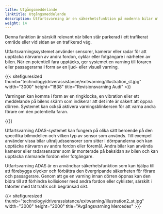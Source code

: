 ```yaml
---
title: Utgångsmeddelande
linktitle: Utgångsmeddelande
description: Utfartsvarning är en säkerhetsfunktion på moderna bilar utformad för att varna förare och passagerare om potentiella faror när de förbereder sig för att lämna fordonet.
weight: 14
---
```

<!-- markdownlint-disable MD033 -->
Denna funktion är särskilt relevant när bilen står parkerad i ett trafikerat område eller vid sidan av en trafikerad väg.

Utfartsvarningssystemet använder sensorer, kameror eller radar för att upptäcka närvaron av andra fordon, cyklar eller fotgängare i närheten av bilen. När en potentiell fara upptäcks, ger systemet en varning till föraren eller passagerarna i form av en ljud- eller visuell varning.

{{< sitefiguresized thumb="technology/driverassistance/exitwarning/illustration_st.jpg" width="3000" height="1838" title="Revisionsvarning Audi" >}}



Varningen kan komma i form av en ringklocka, en vibration eller ett meddelande på bilens skärm som indikerar att det inte är säkert att öppna dörren. Systemet kan också aktivera varningsblinkersen för att varna andra förare om den potentiella faran.

{{<evkxdisplayaddarticle />}}

Utfartsvarning ADAS-systemet kan fungera på olika sätt beroende på den specifika bilmodellen och vilken typ av sensor som används. Till exempel använder vissa bilar ultraljudssensorer som sitter i dörrpanelerna och kan upptäcka närvaron av andra fordon eller föremål. Andra bilar kan använda kameror eller radarsensorer som är monterade på baksidan av bilen och kan upptäcka närmande fordon eller fotgängare.

Utfartsvarning ADAS är en användbar säkerhetsfunktion som kan hjälpa till att förebygga olyckor och förbättra den övergripande säkerheten för förare och passagerare. Genom att ge en varning innan dörren öppnas kan den bidra till att förhindra kollisioner med andra fordon eller cyklister, särskilt i tätorter med tät trafik och begränsad sikt.

{{< sitefiguresized thumb="technology/driverassistance/exitwarning/illustration2_st.jpg" width="3000" height="2000" title="Avgångsvarning Mercedes" >}}
